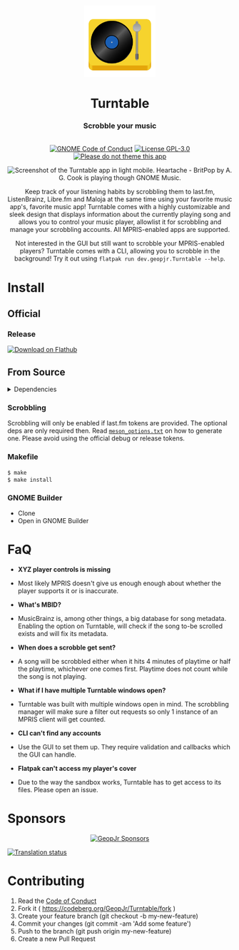 <p align="center">
  <img alt="A turntable in the style of GNOME icons" width="160" src="./data/icons/hicolor/scalable/apps/dev.geopjr.Turntable.svg">
</p>
<h1 align="center">Turntable</h1>
<h3 align="center">Scrobble your music</h3>
<p align="center">
  <br />
    <a href="./CODE_OF_CONDUCT.md"><img src="https://img.shields.io/badge/Code%20of%20Conduct-GNOME-f5c211.svg?style=for-the-badge&labelColor=f9f06b" alt="GNOME Code of Conduct" /></a>
    <a href="./LICENSE"><img src="https://img.shields.io/badge/LICENSE-GPL--3.0-f5c211.svg?style=for-the-badge&labelColor=f9f06b" alt="License GPL-3.0" /></a>
    <a href='https://stopthemingmy.app'><img width='193.455' alt='Please do not theme this app' src='https://stopthemingmy.app/badge.svg'/></a>
</p>

<p align="center">
    <img alt="Screenshot of the Turntable app in light mobile. Heartache - BritPop by A. G. Cook is playing though GNOME Music." src="./data/screenshots/screenshot-1.png">
</p>

<p align="center">Keep track of your listening habits by scrobbling them to last.fm, ListenBrainz, Libre.fm and Maloja at the same time using your favorite music app's, favorite music app! Turntable comes with a highly customizable and sleek design that displays information about the currently playing song and allows you to control your music player, allowlist it for scrobbling and manage your scrobbling accounts. All MPRIS-enabled apps are supported.</p>
<p align="center">Not interested in the GUI but still want to scrobble your MPRIS-enabled players? Turntable comes with a CLI, allowing you to scrobble in the background! Try it out using <code>flatpak run dev.geopjr.Turntable --help</code>.</p>

# Install

## Official

### Release

<a href="https://flathub.org/apps/details/dev.geopjr.Turntable" rel="noreferrer noopener" target="_blank"><img loading="lazy" draggable="false" width='240' alt='Download on Flathub' src='https://flathub.org/api/badge?svg&locale=en' /></a>

## From Source

<details>
<summary>Dependencies</summary>

Package Name | Required
:--- | ---:
meson | ✅
valac | ✅
libadwaita-1.0-dev | ✅
libsecret-1-dev | ❌
libjson-glib-dev  | ❌
libsoup3.0-dev | ❌

</details>

### Scrobbling

Scrobbling will only be enabled if last.fm tokens are provided. The optional deps are only required then. Read [`meson_options.txt`](./meson_options.txt) on how to generate one. Please avoid using the official debug or release tokens.

### Makefile

```
$ make
$ make install
```

### GNOME Builder

- Clone
- Open in GNOME Builder

# FaQ

- **XYZ player controls is missing**
- Most likely MPRIS doesn't give us enough enough about whether the player supports it or is inaccurate.

- **What's MBID?**
- MusicBrainz is, among other things, a big database for song metadata. Enabling the option on Turntable, will check if the song to-be scrolled exists and will fix its metadata.

- **When does a scrobble get sent?**
- A song will be scrobbled either when it hits 4 minutes of playtime or half the playtime, whichever one comes first. Playtime does not count while the song is not playing.

- **What if I have multiple Turntable windows open?**
- Turntable was built with multiple windows open in mind. The scrobbling manager will make sure a filter out requests so only 1 instance of an MPRIS client will get counted.

- **CLI can't find any accounts**
- Use the GUI to set them up. They require validation and callbacks which the GUI can handle.

- **Flatpak can't access my player's cover**
- Due to the way the sandbox works, Turntable has to get access to its files. Please open an issue.

# Sponsors

<div align="center">

[![GeopJr Sponsors](https://cdn.jsdelivr.net/gh/GeopJr/GeopJr@main/sponsors.svg)](https://github.com/sponsors/GeopJr)

</div>

[![Translation status](https://translate.codeberg.org/widgets/turntable/-/turntable/287x66-white.png)](https://translate.codeberg.org/engage/turntable)

# Contributing

1. Read the [Code of Conduct](./CODE_OF_CONDUCT.md)
2. Fork it ( https://codeberg.org/GeopJr/Turntable/fork )
3. Create your feature branch (git checkout -b my-new-feature)
4. Commit your changes (git commit -am 'Add some feature')
5. Push to the branch (git push origin my-new-feature)
6. Create a new Pull Request
